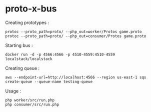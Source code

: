 # proto-x-bus

Creating prototypes :
```
protoc --proto_path=proto/ --php_out=worker/Protos game.proto
protoc --proto_path=proto/ --php_out=consumer/Protos game.proto
```

Starting bus :
```
docker run -d -p 4566:4566 -p 4510-4559:4510-4559 localstack/localstack
```

Creating queue :
```
aws --endpoint-url=http://localhost:4566 --region us-east-1 sqs create-queue --queue-name testing-queue
```

Usage :
```
php worker/src/run.php
php consumer/src/run.php
```